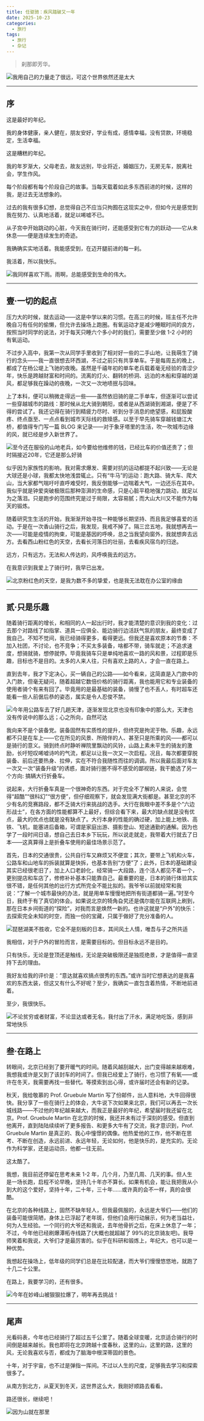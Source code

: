 ```yaml
---
title: 任驱驰：疾风踏破又一年
date: 2025-10-23
categories:
  - 旅行
tags:
  - 旅行
  - 杂记
---
```


> 刹那即芳华。

![我用自己的力量走了很远，可这个世界依然还是太大](https://raw.githubusercontent.com/DF-Master/yidapicbed/refs/heads/main/2025/202510CYCLE/202510CYCLE00.jpg)

---

<!--more-->

## 序

这是最好的年纪。

我的身体健康，亲人健在，朋友安好，学业有成，感情幸福，没有贷款，环境稳定，生活幸福。

这是糟糕的年纪。

我的年岁渐大，父母老去，故友远别，毕业将近，婚姻压力，无房无车，脱离社会，学生作风。

每个阶段都有每个阶段自己的故事。当每天载着如此多东西前进的时候，这样的我，是过去无法想象的。

过去的我有很多幻想，总觉得自己不应当只拘囿在这现实之中，但如今光是感觉到我在努力、认真地活着，就足以唏嘘不已。

从子宫中开始跳动的心脏，今天我在骑行时，还能感受到它有力的跃动——它从未休息——便是连续发生的奇迹。

我确确实实地活着。我能感受到，在迈开腿前进的每一刹。

我活着，所以我快乐。

![我同样喜欢下雨。雨啊，总能感受到生命的伟大。](https://raw.githubusercontent.com/DF-Master/yidapicbed/refs/heads/main/2025/202510CYCLE/202510CYCLE01.jpg)

---

## 壹·一切的起点

压力大的时候，就去运动——这是中学以来的习惯。在高三的时候，班主任不允许晚自习有任何的偷懒，但允许去操场上跑圈。有氧运动才是减少睡眠时间的良方，按照当时同学的说法，对于每天只睡六个多小时的我们，需要至少做 1-2 小时的有氧运动。

不过步入高中，我第一次从同学手里收到了相对好一些的二手山地，让我萌生了骑行的念头——我一直很想去环西湖，不过之前只有共享单车。于是每周五的晚上，都成了在杨公堤上飞驰的夜晚。虽然是千禧年初的单车老兵载着毫无经验的青涩少年，快乐是跨越财富和时间的。流离的灯火、翻转的桥洞、远泊的木船和穿越的湖风，都足够我在躁动的夜晚，一次又一次地啧抿与回味。

上了本科，便可以稍微走得远一些——虽然依旧骑的是二手单车，但逐渐可以尝试一些穿越城市的路线：那时候从北大骑到朝阳，或者是从西湖骑到湘湖，便是了不得的尝试了。我还记得在骑行到精疲力尽时、听到分手消息的绝望感，和屁股酸疼、终点亟至、一点点看到城市天际线的救赎感。以至于早先骑车穿越钱塘江大桥，都值得专门写一篇 BLOG 来记录——对于象牙塔里的生活，吹一吹城市边缘的风，就已经是步入新世界了。

![至今还在服役的山地老兵，如今要给他维修的钱，已经比车的价值还贵了；但时隔接近20年，它还是那么好骑](https://raw.githubusercontent.com/DF-Master/yidapicbed/refs/heads/main/2025/202510CYCLE/202510CYCLE02.jpg)

似乎因为家族性的影响，我对需求爆发、需要对抗的运动都提不起兴致——无论是大球还是小球，我都太快地浅尝辄止。只有“牛马”的运动：跑大路、骑大车、爬大山，当大家都气喘吁吁直呼难受时，我反倒能够一边喘着大气，一边还乐在其中。我似乎就是钟爱突破极限后那种澎湃的生命感，只是心脏平稳地强力跳动，就足以为之落泪。只是跑步的范围终究是过于局限，太容易腻；而大山大川又不能作为每天的锻炼。

随着研究生生活的开始，我渐渐开始寻找一种能够长期坚持、而且我足够喜爱的活动。于是在一次香山骑行之后，我发现，我戒不掉了。隔三岔五地，我就想再去一次——可能是疫情的拘束，可能是基因的呼唤，总之当我望向窗外，我就想奔去远方。去看西山粉红色的天空，去看长河落日的壮丽，去看疾风宿鸟的归途。

远方，只有远方。无法和人传达的，风呼唤我去的远方。

在我意识到我爱上了骑行时，我早已出发。

![北京粉红色的天空，是我为数不多的挚爱，也是我无法耽在办公室的缘由](https://raw.githubusercontent.com/DF-Master/yidapicbed/refs/heads/main/2025/202510CYCLE/202510CYCLE03.jpg)

---

## 贰·只是乐趣

随着骑行距离的增长，和相同的人一起出行时，我才能清楚的意识到我的变化：过去那个对路线了如指掌、道具一应俱全、能边骑行边活跃气氛的朋友，最终变成了我自己。不知不觉间，我已经骑得更多，看得更远。但我还是喜欢原本的节奏：不加入社团，不讨论，也不竞争；不买太多装备，啥都不带，骑车就走；不追求速度，想骑就骑，想停就停。毕竟我骑车只是单纯地喜欢一路的风和景，过程即是乐趣，目标也不是目的。太多的人来人往，只有喜欢上路的人，才会一直在路上。

直到去年，我才下定决心，买一辆自己的公路——如今看来，这简直是入门款中的入门款，但毫无疑问，随着超越它数倍价格的骑行距离，我也能用它和专业装备的使用者骑个有来有回了。毕竟用的是最基础的装备，骑慢了也不丢人，有时超车还能看一些人前倨后恭的姿态，属实是令人忍俊不禁。

![今年用公路车去了好几趟天津，逐渐发现北京也没有印象中的那么大，天津也没有传说中的那么远；心之所向，自然可达](https://raw.githubusercontent.com/DF-Master/yidapicbed/refs/heads/main/2025/202510CYCLE/202510CYCLE04.jpg)

我向来不是个装备党。装备固然有实质性的提升，但终究是拘泥于物。乐趣，永远都不只是在车上——它在所见的风景、所陪伴的人、甚至只是所乘的风——都可以是骑行的意义。骑到终点时静听禅院里飘动的风铃，山路上素未平生的骑友的激励，长吁短叹唏嘘诗吟的气流，都足以让我一次又一次启程。况且，每次都要穿脱装备、前后还要热身、拉伸，实在不符合我随性而往的调调。所以我最后面对车友一次又一次“装备升级”的诱惑，面对骑行圈不得不感受的鄙视链，我干脆选了另一个方向: 搞辆大行折叠车。

说起来，大行折叠车真是一个很神奇的东西。对于完全不了解的人来说，会觉得“超酷”“很科幻”“很方便”，但仔细观察下，就会发现满大街都是。甚至北京的不少有名的竞赛路段，都不乏骑大行来挑战的选手。大行在我眼中差不多是个“六边形战士”，在各方面的性能都算不上最好，但综合看下来，最大的缺点就是没有优点，最大的优点也就是没有缺点了。大行本身的性能的确过硬，加上能上地铁、高铁、飞机，能塞进后备箱，可谓是家庭出游、摄影登山、短途通勤的通解。因为也学了一段时间日语，想自己去日本乡下玩玩，所以说走就走，我带着大行就去了日本——这真算得上是折叠车使用的最佳场景示范了。

首先，日本的交通很贵，公共自行车又麻烦又不便宜；其次，要带上飞机和火车，公路车和山地车的拆装就算是快拆，也基本告别“方便”了；此外，日本的基础建设其实已经很老旧了，加上人口老龄化，经常骑一大段路，连个活人都见不着一个，更别提店和车店了，修修补补基本只能靠自己。最重要的是，日本的骑行体验其实很不错，是任何其他的出行方式所完全不能比拟的。我爷爷以前就经常和我说：“了解一个城市最快的办法，就是用单车慢慢地把所有街道都骑一遍。”时至今日，我终于有了真切的体会。如果说北京的犄角旮旯还是偶尔能在互联网上刷到，那在日本乡间街道的“探险”，对我而言是焕然一新的。也许这就是“户外”的快乐：去探索完全未知的时空，而独一份的宝藏，只属于做好了充分准备的人。

![琵琶湖美不胜收，它全不是刻板的日本，其间风土人情，唯吾与子之所共适](https://raw.githubusercontent.com/DF-Master/yidapicbed/refs/heads/main/2025/202510CYCLE/202510CYCLE05.jpg)

我相信，对于户外的冒险而言，是需要目标的。但目标永远不是目的。

只有快乐，无论是登顶还是触线，无论是突破极限还是独揽绝景，才是值得一直坚持下去的理由。

我好友给我的评价是：“意达就喜欢搞点很秀的东西。”或许当时它想表达的是我喜欢的东西太装，但这又有什么不好呢？至少，我确实一直包含着热情，不断地前进着。

至少，我很快乐。

![不论贫穷或者财富，不论显达或者无名，我付出了汗水，满足地吃饭，感到非常地快乐](https://raw.githubusercontent.com/DF-Master/yidapicbed/refs/heads/main/2025/202510CYCLE/202510CYCLE06.jpg)

---

## 叁·在路上

转眼间，北京已经到了要开暖气的时间。随着风越刮越大，出门变得越来越艰难，我想我或许是又到了该封车的时间了。但我已经爱上了骑行，也习惯了有氧——或许在冬天，我需要再找一些替代。等摸索到出心得，或许届时还会有新的记录。

秋天，我给敬慕的 Prof. Gruebule Martin 写了份邮件，出人意料地，大牛回得很快。我分享了一些在骑行上的体会，大牛说下次如果来北京，我们可以再去一次长城线路——不过他的年纪越来越大，而我正是最好的年纪，希望届时我还留在北京。Prof. Gruebule Martin 在北京的时候，我还并未有过于深刻的感受。但直到他离开，直到陆陆续续听了更多报告、和更多大牛有了交流，我才意识到，Prof. Gruebule Martin 是真正的、我心中憧憬的偶像。他热爱他的工作，他不断在思考、不断在创造，永远前进、永远年轻，无论如何，他是快乐的，是充实的。无论作为科学家，还是运动员，他都一往无前。

这太酷了。

我想，我目前还停留在思考未来 1-2 年，几个月，乃至几周、几天的事。但人生是一场长跑，启程不论早晚，坚持几十年亦不算长。如果有机会，能让我把我从小到大的这个爱好，坚持十年，二十年，三十年……或许真的会不一样，真的会很酷。

在北京的各种线路上，固然不缺年轻人，但我最佩服的，永远是大爷们——他们的装备可能很简陋，身体上已浮起了老年斑，但他们会用行动展示，何为老当益壮，何为人生经验。一个同行的大爷还和我说，去年他骨折之后，在床上休息了一年；不过，今年他已经刷爆潭柘寺线路了(大概也就超越了 99%的北京骑友吧)。我导师笑着和我说，大爷们才是最厉害的。似乎在科研和锻炼上，年纪大，也可以是一种优势。

我想起在操场上，低年级的同学们总是在比较配速，而大爷们慢慢悠悠地，就跑了十几二十公里。

在路上，我要学习的，还有很多。

![今年在妙峰山被狠狠拉爆了，明年再去挑战！](https://raw.githubusercontent.com/DF-Master/yidapicbed/refs/heads/main/2025/202510CYCLE/202510CYCLE07.jpg)

---

## 尾声

光看码表，今年也已经骑行了超过五千公里了。随着全球变暖，北京适合骑行的时间倒是越来越长。我也即将在北京跨越十度春秋，这里的山，这里的路，这里的风，无论我喜欢与否，都成为了脑海中根深蒂固的景色。

十年，对于宇宙，也不过是弹指一挥间。不过以人生的尺度，足够我去学习和探索很多了。

从南方到北方，从夏天到冬天，这世界这么大，我刚好顺路去看看。

路还很长，继续吧！

![因为山就在那里](https://raw.githubusercontent.com/DF-Master/yidapicbed/refs/heads/main/2025/202510CYCLE/202510CYCLE08.jpg)

